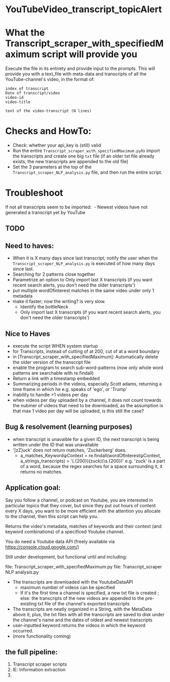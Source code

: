 # YouTubeVideo_transcript_topicAlert

# What the Transcript_scraper_with_specifiedMaximum script will provide you
Execute the file in its entirety and provide input to the prompts. This will provide you with a text_file with meta-data and transcripts of all the YouTube-channel's video, in the format of:

```
index of transcript
Date of transcript/video
video-id
video-title

text of the video-transcript (N lines)
```


# Checks and HowTo:

- Check: whether your api_key is (still) valid
- Run the entire `Transcript_scraper_with_specifiedMaximum.py`to import the transcripts and create one big `txt` file (if an older txt file already exists, the new transcripts are appended to the old file)
- Set the 3 parameters at the top of the `Transcript_scraper_NLP_analysis.py` file, and then run the entire script. 


# Troubleshoot
If not all transcripts seem to be imported:
​    - Newest videos have not generated a transcript yet by YouTube





## TODO

## Need to haves:
- When it is X many days since last transcript; notify the user when the `Transcript_scraper_NLP_analysis.py` is executed of how many days since last.
- Searching for 2 patterns close together
- Parametrize an option to Only import last X transcripts (if you want recent search alerts, you don't need the older transcripts')
- put multiple wordOfinterest matches in the same video under only 1 metadata
- make it faster; now the writing? is very slow.
    - Identify the bottleNeck
    - Only import last X transcripts (if you want recent search alerts, you don't need the older transcripts')
## Nice to Haves
- execute the script WHEN system startup
- for Transcripts, instead of cutting of at 200, cut of at a word boundary
- in [Transcript_scraper_with_specifiedMaximum]: Automatically delete the older version of the transcript file
- enable the program to search sub-word-patterns (now only whole word patterns are searchable with re.findall)
- Return a link with a timestamp embedded
- Summarizing periods in the videos, especially Scott adams, returning a time frame in which he e.g. speaks of 'ego', or 'Trump'
- inability to handle >1 videos per day
- when videos per day uploaded by a channel, it does not count towards the nubmer of videos that need to be downloaded, as the assumption is that max 1 video per day will be uploaded, is this still the case?

## Bug & resolvement (learning purposes)
- when transcript is unavaible for a given ID, the next transcript is being written under the ID that was unavailable
- '[zZ]uck' does not return matches, 'Zuckerberg' does. 
    - a_matches_KeywordψContext = re.findall(wordOfInterestψContext, a_strings_transcripts) > '(.{200})(zuck)(\\s.{200})' e.g. 'zuck' is a part of a word, because the regex searches for a space surrounding it, it returns no matches.


## Application goal:

  Say you follow a channel, or podcast on Youtube, you are interested in particular topics that they cover, but since they put out hours of content every X days, you want to be more efficient with the attention you allocate to the channel, then this script can help you.

 Returns the video's metadata, matches of keywords and their context (and keyword combinations) of a specificed Youtube channel.

 You do need a Youtube data API (freely available via https://console.cloud.google.com/)

Still under development, but functional until and including:

file: Transcript_scraper_with_specifiedMaximum.py
file: Transcript_scraper NLP analysis.py

* The transcripts are downloaded with the YoutubeDataAPI
  + maximum number of videos can be specified
  + If it's the first time a channel is specified, a new txt file is created ; else: the transcripts of the new videos are appended to the pre-existing txt file of the channel's exported transcripts
* The transcripts are neatly organized in a String, with the MetaData above it; plus, the txt files with all the transcripts are saved to disk under the channel's name and the dates of oldest and newest transcripts
* user-inputted keyword returns the videos in which the keyword occurred.
* (more functionality coming)


## the full pipeline:
1. Transcript scraper scripts
2. IE: Information extraction
3.
